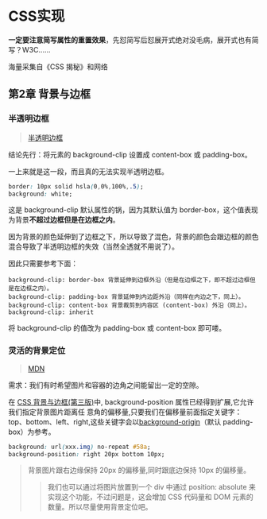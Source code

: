 # CSS实现

**一定要注意简写属性的重置效果**，先怼简写后怼展开式绝对没毛病，展开式也有简写？W3C......

海量采集自《CSS 揭秘》和网络

## 第2章 背景与边框

### 半透明边框

> [半透明边框](https://github.com/cssmagic/CSS-Secrets/issues/32)

结论先行：将元素的 background-clip 设置成 content-box 或 padding-box。

一上来就是这一段，而且真的无法实现半透明边框。
```css
border: 10px solid hsla(0,0%,100%,.5);
background: white;
```

这是 background-clip 默认属性的锅，因为其默认值为 border-box，这个值表现为背景**不超过边框但是在边框之内**。

因为背景的颜色延伸到了边框之下，所以导致了混色，背景的颜色会跟边框的颜色混合导致了半透明边框的失效（当然全透就不用说了）。

因此只需要参考下面：
```
background-clip: border-box 背景延伸到边框外沿（但是在边框之下，即不超过边框但是在边框之内）。
background-clip: padding-box 背景延伸到内边距外沿（同样在内边之下，同上）。
background-clip: content-box 背景裁剪到内容区 (content-box) 外沿（同上）。
background-clip: inherit
```
将 background-clip 的值改为 padding-box 或 content-box 即可喽。

### 灵活的背景定位

> [MDN](https://developer.mozilla.org/zh-CN/docs/Web/CSS/background-position)

需求：我们有时希望图片和容器的边角之间能留出一定的空隙。

在 [CSS 背景与边框(第三版)](http://w3.org/TR/css3-background)中,
background-position 属性已经得到扩展,它允许我们指定背景图片距离任
意角的偏移量,只要我们在偏移量前面指定关键字：top、bottom、left、right,这些关键字会以[background-origin](https://developer.mozilla.org/zh-CN/docs/Web/CSS/background-origin)（默认 padding-box）为参考。

```css
background: url(xxx.img) no-repeat #58a;
background-position: right 20px bottom 10px;
```
> 背景图片跟右边缘保持 20px 的偏移量,同时跟底边保持 10px 的偏移量。
>
> > 我们也可以通过将图片放置到一个 div 中通过 position: absolute 来实现这个功能，不过问题是，这会增加 CSS 代码量和 DOM 元素的数量。所以尽量使用背景定位吧。

